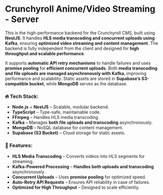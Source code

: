 # Crunchyroll Anime/Video Streaming - Server

This is the high-performance backend for the Crunchyroll CMS, built using **NestJS**. It handles **HLS media transcoding and concurrent uploads using Kafka**, ensuring **optimized video streaming and content management**. The backend is fully independent from the client and designed for **high throughput and scalable performance**.

It supports **automatic API retry mechanisms** to handle failures and uses **promise pooling** for **efficient concurrent uploads**. Both **media transcoding and file uploads are managed asynchronously with Kafka**, improving performance and scalability. Static assets are stored in **Supabase’s S3-compatible bucket**, while **MongoDB** serves as the database.

### 🔥 Tech Stack:
- **Node.js** + **NestJS** – Scalable, modular backend.
- **TypeScript** – Type-safe, maintainable code.
- **FFmpeg** – Handles HLS media transcoding.
- **Kafka** – Manages **both file uploads and transcoding** asynchronously.
- **MongoDB** – NoSQL database for content management.
- **Supabase (S3 Bucket)** – Cloud storage for static assets.

### 🚀 Features:
- **HLS Media Transcoding** – Converts videos into HLS segments for streaming.
- **Kafka-Powered Processing** – **Handles both uploads and transcoding** asynchronously.
- **Concurrent Uploads** – Uses **promise pooling** for optimized speed.
- **Auto-Retry API Requests** – Ensures API reliability in case of failures.
- **Optimized for High Throughput** – Designed to scale efficiently.
